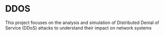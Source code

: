 # DDOS
This project focuses on the analysis and simulation of Distributed Denial of Service (DDoS) attacks to understand their impact on network systems 
